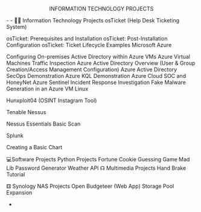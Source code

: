 <p style="text-align:center">INFORMATION TECHNOLOGY PROJECTS</p>
- 
- 👨‍💻 Information Technology Projects
osTicket (Help Desk Ticketing System)

osTicket: Prerequisites and Installation
osTicket: Post-Installation Configuration
osTicket: Ticket Lifecycle Examples
Microsoft Azure

Configuring On-premises Active Directory within Azure VMs
Azure Virtual Machines Traffic Inspection
Azure Active Directory Overview (User & Group Creation/Access Management Configuration)
Azure Active Directory SecOps Demonstration
Azure KQL Demonstration
Azure Cloud SOC and HoneyNet
Azure Sentinel Incident Response Investigation
Fake Malware Generation in an Azure VM
Linux

Hunxploit04 (OSINT Instagram Tool)


Tenable Nessus

Nessus Essentials Basic Scan


Splunk

Creating a Basic Chart


💻Software Projects
Python Projects
Fortune Cookie
Guessing Game
Mad Lib
Password Generator
Weather API
☊ Multimedia Projects
Hand Brake Tutorial


⚅ Synology NAS Projects
Open Budgeteer (Web App)
Storage Pool Expansion

- 

<!---
klcollier/klcollier is a ✨ special ✨ repository because its `README.md` (this file) appears on your GitHub profile.
You can click the Preview link to take a look at your changes.
--->
